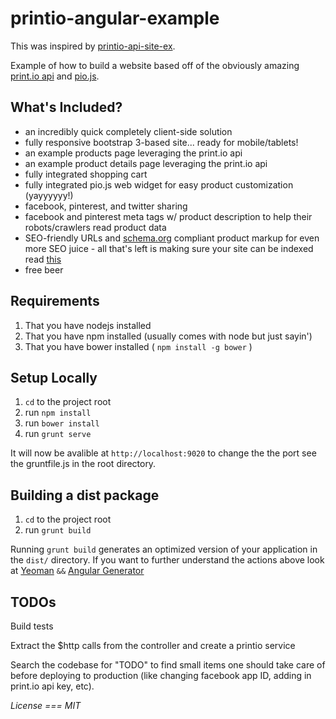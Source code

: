 printio-angular-example
=====================

This was inspired by [printio-api-site-ex](https://github.com/printdotio/printio-api-site-ex).

Example of how to build a website based off of the obviously amazing [print.io api](http://print.io/api) and [pio.js](http://print.io/platform-web).

## What's Included?
- an incredibly quick completely client-side solution
- fully responsive bootstrap 3-based site... ready for mobile/tablets!
- an example products page leveraging the print.io api
- an example product details page leveraging the print.io api
- fully integrated shopping cart
- fully integrated pio.js web widget for easy product customization (yayyyyyy!)
- facebook, pinterest, and twitter sharing
- facebook and pinterest meta tags w/ product description to help their robots/crawlers read product data
- SEO-friendly URLs and [schema.org](http://www.schema.org/Product) compliant product markup for even more SEO juice - all that's left is making sure your site can be indexed read [this](http://www.yearofmoo.com/2012/11/angularjs-and-seo.html)
- free beer

## Requirements
1. That you have nodejs installed
2. That you have npm installed (usually comes with node but just sayin')
2. That you have bower installed ( `npm install -g bower` )

## Setup Locally
1. `cd` to the project root
2. run `npm install`
3. run `bower install`
4. run `grunt serve`

It will now be avalible at `http://localhost:9020` to change the the port see the gruntfile.js in the root directory.

## Building a dist package
1. `cd` to the project root
2. run `grunt build`

Running `grunt build` generates an optimized version of your application in the `dist/` directory. If you want to further understand the actions above look at [Yeoman](http://yeoman.io/) `&&` [Angular Generator](https://github.com/yeoman/generator-angular)

## TODOs
Build tests

Extract the $http calls from the controller and create a printio service

Search the codebase for "TODO" to find small items one should take care of before deploying to production (like changing facebook app ID, adding in print.io api key, etc).


*License === MIT*
